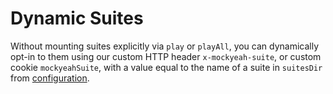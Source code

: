 # Dynamic Suites

Without mounting suites explicitly via `play` or `playAll`, you can dynamically opt-in to them
using our custom HTTP header `x-mockyeah-suite`, or custom cookie `mockyeahSuite`,
with a value equal to the name of a suite in `suitesDir` from [configuration](../Configuration.md).
